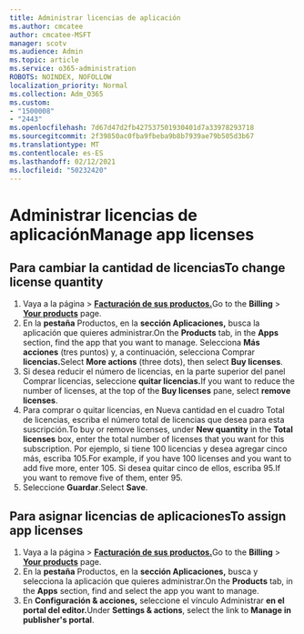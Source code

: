 ```yaml
---
title: Administrar licencias de aplicación
ms.author: cmcatee
author: cmcatee-MSFT
manager: scotv
ms.audience: Admin
ms.topic: article
ms.service: o365-administration
ROBOTS: NOINDEX, NOFOLLOW
localization_priority: Normal
ms.collection: Adm_O365
ms.custom:
- "1500008"
- "2443"
ms.openlocfilehash: 7d67d47d2fb427537501930401d7a33978293718
ms.sourcegitcommit: 2f39850ac0fba9fbeba9b8b7939ae79b505d3b67
ms.translationtype: MT
ms.contentlocale: es-ES
ms.lasthandoff: 02/12/2021
ms.locfileid: "50232420"
---
```

# <a name="manage-app-licenses"></a><span data-ttu-id="446b0-102">Administrar licencias de aplicación</span><span class="sxs-lookup"><span data-stu-id="446b0-102">Manage app licenses</span></span>

## <a name="to-change-license-quantity"></a><span data-ttu-id="446b0-103">Para cambiar la cantidad de licencias</span><span class="sxs-lookup"><span data-stu-id="446b0-103">To change license quantity</span></span>

1. <span data-ttu-id="446b0-104">Vaya a la página  >  **[Facturación de sus productos.](https://go.microsoft.com/fwlink/p/?linkid=842054)**</span><span class="sxs-lookup"><span data-stu-id="446b0-104">Go to the **Billing** > **[Your products](https://go.microsoft.com/fwlink/p/?linkid=842054)** page.</span></span>
2. <span data-ttu-id="446b0-105">En la **pestaña** Productos, en la **sección Aplicaciones,** busca la aplicación que quieres administrar.</span><span class="sxs-lookup"><span data-stu-id="446b0-105">On the **Products** tab, in the **Apps** section, find the app that you want to manage.</span></span> <span data-ttu-id="446b0-106">Selecciona **Más acciones** (tres puntos) y, a continuación, selecciona Comprar **licencias.**</span><span class="sxs-lookup"><span data-stu-id="446b0-106">Select **More actions** (three dots), then select **Buy licenses**.</span></span>
3. <span data-ttu-id="446b0-107">Si desea reducir el número de licencias, en  la parte superior del panel Comprar licencias, seleccione **quitar licencias.**</span><span class="sxs-lookup"><span data-stu-id="446b0-107">If you want to reduce the number of licenses, at the top of the **Buy licenses** pane, select **remove licenses**.</span></span>
4. <span data-ttu-id="446b0-108">Para comprar o quitar  licencias, en  Nueva cantidad en el cuadro Total de licencias, escriba el número total de licencias que desea para esta suscripción.</span><span class="sxs-lookup"><span data-stu-id="446b0-108">To buy or remove licenses, under **New quantity** in the **Total licenses** box, enter the total number of licenses that you want for this subscription.</span></span> <span data-ttu-id="446b0-109">Por ejemplo, si tiene 100 licencias y desea agregar cinco más, escriba 105.</span><span class="sxs-lookup"><span data-stu-id="446b0-109">For example, if you have 100 licenses and you want to add five more, enter 105.</span></span> <span data-ttu-id="446b0-110">Si desea quitar cinco de ellos, escriba 95.</span><span class="sxs-lookup"><span data-stu-id="446b0-110">If you want to remove five of them, enter 95.</span></span>
5. <span data-ttu-id="446b0-111">Seleccione **Guardar**.</span><span class="sxs-lookup"><span data-stu-id="446b0-111">Select **Save**.</span></span>

## <a name="to-assign-app-licenses"></a><span data-ttu-id="446b0-112">Para asignar licencias de aplicaciones</span><span class="sxs-lookup"><span data-stu-id="446b0-112">To assign app licenses</span></span>

1. <span data-ttu-id="446b0-113">Vaya a la página  >  **[Facturación de sus productos.](https://go.microsoft.com/fwlink/p/?linkid=842054)**</span><span class="sxs-lookup"><span data-stu-id="446b0-113">Go to the **Billing** > **[Your products](https://go.microsoft.com/fwlink/p/?linkid=842054)** page.</span></span>
2. <span data-ttu-id="446b0-114">En la **pestaña** Productos, en la **sección Aplicaciones,** busca y selecciona la aplicación que quieres administrar.</span><span class="sxs-lookup"><span data-stu-id="446b0-114">On the **Products** tab, in the **Apps** section, find and select the app you want to manage.</span></span>
3. <span data-ttu-id="446b0-115">En **Configuración & acciones,** seleccione el vínculo Administrar **en el portal del editor.**</span><span class="sxs-lookup"><span data-stu-id="446b0-115">Under **Settings & actions**, select the link to **Manage in publisher's portal**.</span></span>
